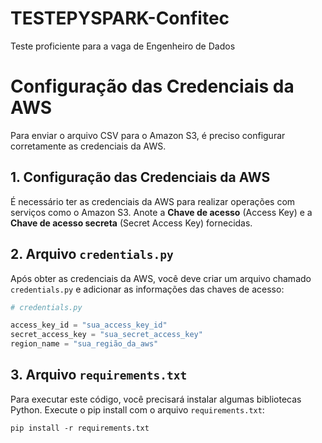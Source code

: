 # TESTEPYSPARK-Confitec
 Teste proficiente para a vaga de Engenheiro de Dados

# Configuração das Credenciais da AWS

Para enviar o arquivo CSV para o Amazon S3, é preciso configurar corretamente as credenciais da AWS.

## 1. Configuração das Credenciais da AWS

É necessário ter as credenciais da AWS para realizar operações com serviços como o Amazon S3.
Anote a **Chave de acesso** (Access Key) e a **Chave de acesso secreta** (Secret Access Key) fornecidas.

## 2. Arquivo `credentials.py`

Após obter as credenciais da AWS, você deve criar um arquivo chamado `credentials.py` e adicionar as informações das chaves de acesso:

```python
# credentials.py

access_key_id = "sua_access_key_id"
secret_access_key = "sua_secret_access_key"
region_name = "sua_região_da_aws"
```
## 3. Arquivo `requirements.txt`

Para executar este código, você precisará instalar algumas bibliotecas Python. Execute o pip install com o arquivo `requirements.txt`:

```
pip install -r requirements.txt
```
